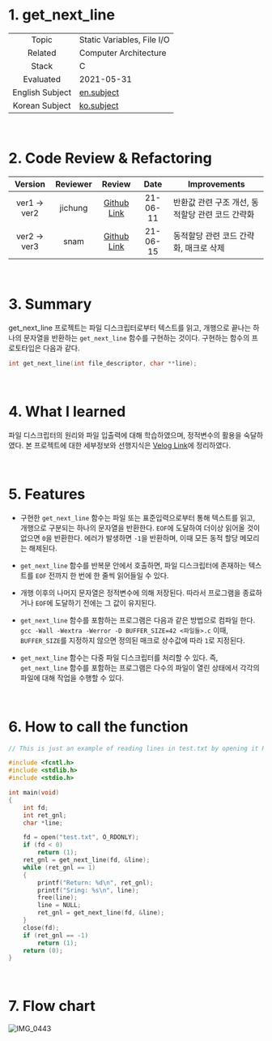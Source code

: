 # 1. get_next_line

|  |  |
| :-: | - |
| Topic | Static Variables, File I/O |
| Related | Computer Architecture |
| Stack | C |
| Evaluated | 2021-05-31 |
| English Subject | [en.subject](https://github.com/24siefil/42SEOUL-42cursus/blob/main/01-get_next_line/subject.pdf) |
| Korean Subject | [ko.subject](https://github.com/24siefil/42SEOUL-42cursus/blob/main/01-get_next_line/get_next_line.ko.md) |

<br/>

# 2. Code Review & Refactoring

|   Version   | Reviewer |                            Review                            |   Date   | Improvements                                     |
| :---------: | :------: | :----------------------------------------------------------: | :------: | ------------------------------------------------ |
| ver1 → ver2 | jichung  | [Github Link](https://github.com/24siefil/42SEOUL-CodeReview/tree/main/get_next_line/sshin/1st_review_by_jichung) | 21-06-11 | 반환값 관련 구조 개선, 동적할당 관련 코드 간략화 |
| ver2 → ver3 |   snam   | [Github Link](https://github.com/24siefil/42SEOUL-CodeReview/tree/main/get_next_line/sshin/2nd_review_by%20snam) | 21-06-15 | 동적할당 관련 코드 간략화, 매크로 삭제           |

<br/>

# 3. Summary

get_next_line 프로젝트는 파일 디스크립터로부터 텍스트를 읽고, 개행으로 끝나는 하나의 문자열을 반환하는 `get_next_line` 함수를 구현하는 것이다. 구현하는 함수의 프로토타입은 다음과 같다.

```c
int get_next_line(int file_descriptor, char **line);
```

 <br/>

# 4. What I learned

파일 디스크립터의 원리와 파일 입출력에 대해 학습하였으며, 정적변수의 활용을 숙달하였다. 본 프로젝트에 대한 세부정보와 선행지식은 [Velog Link](https://velog.io/@sshin/getnextline-Static-Variables)에 정리하였다.

 <br/>

# 5. Features

* 구현한 `get_next_line` 함수는 파일 또는 표준입력으로부터 통해 텍스트를 읽고, 개행으로 구분되는 하나의 문자열을 반환한다. `EOF`에 도달하여 더이상 읽어올 것이 없으면 `0`을 반환한다. 에러가 발생하면 `-1`을 반환하며, 이때 모든 동적 할당 메모리는 해제된다.

* `get_next_line` 함수를 반복문 안에서 호출하면, 파일 디스크립터에 존재하는 텍스트를 `EOF` 전까지 한 번에 한 줄씩 읽어들일 수 있다.

* 개행 이후의 나머지 문자열은 정적변수에 의해 저장된다. 따라서 프로그램을 종료하거나 `EOF`에 도달하기 전에는 그 값이 유지된다.

* `get_next_line` 함수를 포함하는 프로그램은 다음과 같은 방법으로 컴파일 한다. `gcc -Wall -Wextra -Werror -D BUFFER_SIZE=42 <파일들>.c` 이때, `BUFFER_SIZE`를 지정하지 않으면 정의된 매크로 상수값에 따라 `1`로 지정된다.

* `get_next_line` 함수는 다중 파일 디스크립터를 처리할 수 있다. 즉, `get_next_line` 함수를 포함하는 프로그램은 다수의 파일이 열린 상태에서 각각의 파일에 대해 작업을 수행할 수 있다.

<br/>

# 6. How to call the function

```c
// This is just an example of reading lines in test.txt by opening it Read-Only.

#include <fcntl.h>
#include <stdlib.h>
#include <stdio.h>

int main(void)
{
	int fd;
	int ret_gnl;
	char *line;

	fd = open("test.txt", O_RDONLY);
	if (fd < 0)
		return (1);
	ret_gnl = get_next_line(fd, &line);
	while (ret_gnl == 1)
	{
		printf("Return: %d\n", ret_gnl);
		printf("Sring: %s\n", line);
		free(line);
		line = NULL;
		ret_gnl = get_next_line(fd, &line);
	}
	close(fd);
	if (ret_gnl == -1)
		return (1);
	return (0);
}
```

<br/>

# 7. Flow chart

![IMG_0443](https://user-images.githubusercontent.com/83692797/121994087-99ffa080-cddf-11eb-87f5-c7ed4682cab3.jpg)
